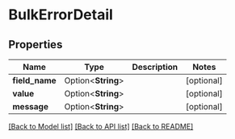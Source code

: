 # BulkErrorDetail

## Properties

Name | Type | Description | Notes
------------ | ------------- | ------------- | -------------
**field_name** | Option<**String**> |  | [optional]
**value** | Option<**String**> |  | [optional]
**message** | Option<**String**> |  | [optional]

[[Back to Model list]](../README.md#documentation-for-models) [[Back to API list]](../README.md#documentation-for-api-endpoints) [[Back to README]](../README.md)


